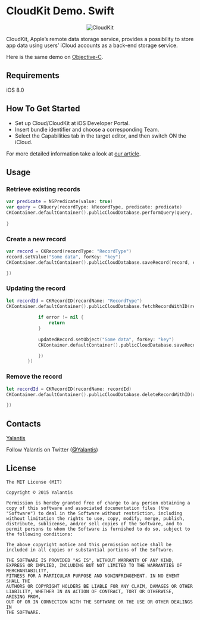 # CloudKit Demo. Swift
<p align="center" >
  <img src="https://github.com/Yalantis/CloudKit-Demo.Swift/blob/master/CloudKit-Swift.png" alt="CloudKit" title="CloudKit">
</p>

CloudKit, Apple’s remote data storage service, provides a possibility to store app data using users’ iCloud accounts as a back-end storage service.

Here is the same demo on [Objective-C](https://github.com/Yalantis/CloudKit-Demo.Objective-C).

## Requirements
iOS 8.0

## How To Get Started

- Set up Cloud/CloudKit at iOS Developer Portal.
- Insert bundle identifier and choose a corresponding Team.
- Select the Capabilities tab in the target editor, and then switch ON the iCloud.

For more detailed information take a look at [our article](http://yalantis.com/blog/work-cloudkit/).

## Usage

### Retrieve existing records
```swift
var predicate = NSPredicate(value: true)
var query = CKQuery(recordType: kRecordType, predicate: predicate)
CKContainer.defaultContainer().publicCloudDatabase.performQuery(query, inZoneWithID: nil) { (records, error) -> Void in
  
}
```
### Create a new record
```swift
var record = CKRecord(recordType: "RecordType")
record.setValue("Some data", forKey: "key")
CKContainer.defaultContainer().publicCloudDatabase.saveRecord(record, completionHandler: { (savedRecord: CKRecord!, error: NSError!) -> Void in

})
```

### Updating the record
```swift
let recordId = CKRecordID(recordName: "RecordType")
CKContainer.defaultContainer().publicCloudDatabase.fetchRecordWithID(recordId, completionHandler: { (updatedRecord: CKRecord!, error: NSError!) -> Void in
            
            if error != nil {
                return
            }
            
            updatedRecord.setObject("Some data", forKey: "key")
            CKContainer.defaultContainer().publicCloudDatabase.saveRecord(updatedRecord, completionHandler: { (savedRecord: CKRecord!, error: NSError!) -> Void in

            })
        })
```
### Remove the record
```swift
let recordId = CKRecordID(recordName: recordId)
CKContainer.defaultContainer().publicCloudDatabase.deleteRecordWithID(recordId, completionHandler: { (deletedRecordId: CKRecordID!, error: NSError!) -> Void in

})
```

## Contacts

[Yalantis](http://yalantis.com)

Follow Yalantis on Twitter ([@Yalantis](https://twitter.com/yalantis))

## License

    The MIT License (MIT)

    Copyright © 2015 Yalantis

    Permission is hereby granted free of charge to any person obtaining a copy of this software and associated documentation files (the "Software") to deal in the Software without restriction, including without limitation the rights to use, copy, modify, merge, publish, distribute, sublicense, and/or sell copies of the Software, and to permit persons to whom the Software is furnished to do so, subject to the following conditions:

    The above copyright notice and this permission notice shall be included in all copies or substantial portions of the Software.

    THE SOFTWARE IS PROVIDED "AS IS", WITHOUT WARRANTY OF ANY KIND, EXPRESS OR IMPLIED, INCLUDING BUT NOT LIMITED TO THE WARRANTIES OF MERCHANTABILITY,
    FITNESS FOR A PARTICULAR PURPOSE AND NONINFRINGEMENT. IN NO EVENT SHALL THE
    AUTHORS OR COPYRIGHT HOLDERS BE LIABLE FOR ANY CLAIM, DAMAGES OR OTHER
    LIABILITY, WHETHER IN AN ACTION OF CONTRACT, TORT OR OTHERWISE, ARISING FROM,
    OUT OF OR IN CONNECTION WITH THE SOFTWARE OR THE USE OR OTHER DEALINGS IN
    THE SOFTWARE.
    
